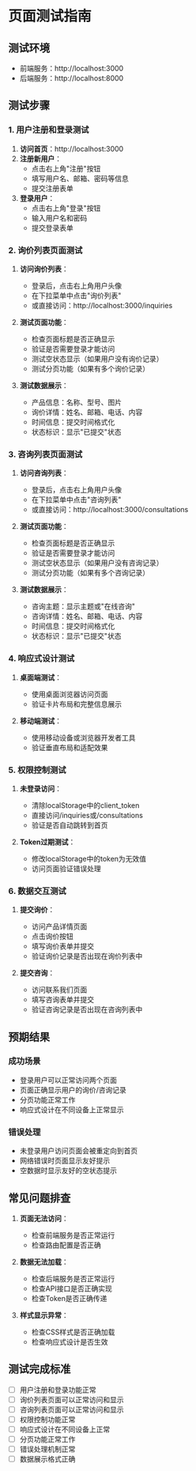 # 页面测试指南

## 测试环境

- 前端服务：http://localhost:3000
- 后端服务：http://localhost:8000

## 测试步骤

### 1. 用户注册和登录测试

1. **访问首页**：http://localhost:3000
2. **注册新用户**：
   - 点击右上角"注册"按钮
   - 填写用户名、邮箱、密码等信息
   - 提交注册表单
3. **登录用户**：
   - 点击右上角"登录"按钮
   - 输入用户名和密码
   - 提交登录表单

### 2. 询价列表页面测试

1. **访问询价列表**：
   - 登录后，点击右上角用户头像
   - 在下拉菜单中点击"询价列表"
   - 或直接访问：http://localhost:3000/inquiries

2. **测试页面功能**：
   - 检查页面标题是否正确显示
   - 验证是否需要登录才能访问
   - 测试空状态显示（如果用户没有询价记录）
   - 测试分页功能（如果有多个询价记录）

3. **测试数据展示**：
   - 产品信息：名称、型号、图片
   - 询价详情：姓名、邮箱、电话、内容
   - 时间信息：提交时间格式化
   - 状态标识：显示"已提交"状态

### 3. 咨询列表页面测试

1. **访问咨询列表**：
   - 登录后，点击右上角用户头像
   - 在下拉菜单中点击"咨询列表"
   - 或直接访问：http://localhost:3000/consultations

2. **测试页面功能**：
   - 检查页面标题是否正确显示
   - 验证是否需要登录才能访问
   - 测试空状态显示（如果用户没有咨询记录）
   - 测试分页功能（如果有多个咨询记录）

3. **测试数据展示**：
   - 咨询主题：显示主题或"在线咨询"
   - 咨询详情：姓名、邮箱、电话、内容
   - 时间信息：提交时间格式化
   - 状态标识：显示"已提交"状态

### 4. 响应式设计测试

1. **桌面端测试**：
   - 使用桌面浏览器访问页面
   - 验证卡片布局和完整信息展示

2. **移动端测试**：
   - 使用移动设备或浏览器开发者工具
   - 验证垂直布局和适配效果

### 5. 权限控制测试

1. **未登录访问**：
   - 清除localStorage中的client_token
   - 直接访问/inquiries或/consultations
   - 验证是否自动跳转到首页

2. **Token过期测试**：
   - 修改localStorage中的token为无效值
   - 访问页面验证错误处理

### 6. 数据交互测试

1. **提交询价**：
   - 访问产品详情页面
   - 点击询价按钮
   - 填写询价表单并提交
   - 验证询价记录是否出现在询价列表中

2. **提交咨询**：
   - 访问联系我们页面
   - 填写咨询表单并提交
   - 验证咨询记录是否出现在咨询列表中

## 预期结果

### 成功场景
- 登录用户可以正常访问两个页面
- 页面正确显示用户的询价/咨询记录
- 分页功能正常工作
- 响应式设计在不同设备上正常显示

### 错误处理
- 未登录用户访问页面会被重定向到首页
- 网络错误时页面显示友好提示
- 空数据时显示友好的空状态提示

## 常见问题排查

1. **页面无法访问**：
   - 检查前端服务是否正常运行
   - 检查路由配置是否正确

2. **数据无法加载**：
   - 检查后端服务是否正常运行
   - 检查API接口是否正确实现
   - 检查Token是否正确传递

3. **样式显示异常**：
   - 检查CSS样式是否正确加载
   - 检查响应式设计是否生效

## 测试完成标准

- [ ] 用户注册和登录功能正常
- [ ] 询价列表页面可以正常访问和显示
- [ ] 咨询列表页面可以正常访问和显示
- [ ] 权限控制功能正常
- [ ] 响应式设计在不同设备上正常
- [ ] 分页功能正常工作
- [ ] 错误处理机制正常
- [ ] 数据展示格式正确 